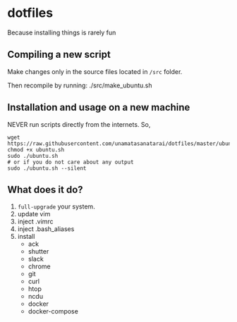 # dotfiles
Because installing things is rarely fun

## Compiling a new script
Make changes only in the source files located in `/src` folder.

Then recompile by running:
./src/make_ubuntu.sh

## Installation and usage on a new machine
NEVER run scripts directly from the internets. So, 

```
wget https://raw.githubusercontent.com/unamatasanatarai/dotfiles/master/ubuntu.sh
chmod +x ubuntu.sh
sudo ./ubuntu.sh
# or if you do not care about any output
sudo ./ubuntu.sh --silent
```

## What does it do?

1. `full-upgrade` your system.
1. update vim
1. inject .vimrc
1. inject .bash_aliases
1. install
    - ack
    - shutter
    - slack
    - chrome
    - git
    - curl
    - htop
    - ncdu
    - docker
    - docker-compose

